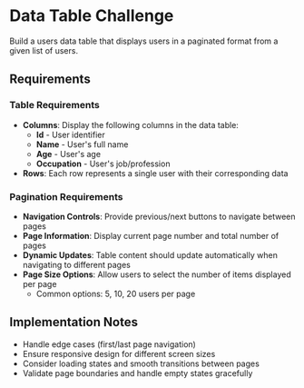 # Data Table Challenge

Build a users data table that displays users in a paginated format from a given list of users.

## Requirements

### Table Requirements

- **Columns**: Display the following columns in the data table:
  - **Id** - User identifier
  - **Name** - User's full name
  - **Age** - User's age
  - **Occupation** - User's job/profession
- **Rows**: Each row represents a single user with their corresponding data

### Pagination Requirements

- **Navigation Controls**: Provide previous/next buttons to navigate between pages
- **Page Information**: Display current page number and total number of pages
- **Dynamic Updates**: Table content should update automatically when navigating to different pages
- **Page Size Options**: Allow users to select the number of items displayed per page
  - Common options: 5, 10, 20 users per page

## Implementation Notes

- Handle edge cases (first/last page navigation)
- Ensure responsive design for different screen sizes
- Consider loading states and smooth transitions between pages
- Validate page boundaries and handle empty states gracefully
